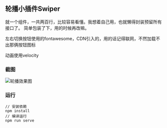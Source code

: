 ## 轮播小插件Swiper
就一个组件，一共两百行，比较容易看懂。我想着自己用，也就懒得封装预留所有接口了。
简单包装了下，用的时候再改嘛。

左右切换按钮使用的fontawesome，CDN引入的，用的话记得联网，不然加载不出那俩按钮图标

动画使用velocity

### 截图
![轮播效果图](./轮播.gif)
### 运行
```
// 安装依赖
npm install
// 编译运行
npm run serve
```
